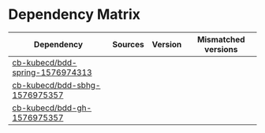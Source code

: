# Dependency Matrix

Dependency | Sources | Version | Mismatched versions
---------- | ------- | ------- | -------------------
[cb-kubecd/bdd-spring-1576974313](https://github.com/cb-kubecd/bdd-spring-1576974313.git) |  | []() | 
[cb-kubecd/bdd-sbhg-1576975357](https://github.com/cb-kubecd/bdd-sbhg-1576975357.git) |  | []() | 
[cb-kubecd/bdd-gh-1576975357](https://github.com/cb-kubecd/bdd-gh-1576975357.git) |  | []() | 
